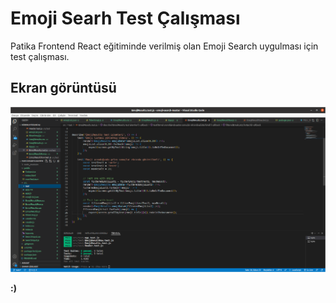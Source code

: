# Emoji Searh Test Çalışması

Patika Frontend React eğitiminde verilmiş olan Emoji Search uygulması için test çalışması.

## Ekran görüntüsü

![Emoji Search Testing](ekran-goruntusu.png)

**:)**